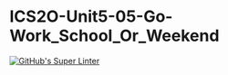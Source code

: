 # ICS2O-Unit5-05-Go-Work_School_Or_Weekend
[![GitHub's Super Linter](https://github.com/Ryan-Shaw-2/ICS2O-Unit5-05-Go-Work_School_Or_Weekend/workflows/GitHub's%20Super%20Linter/badge.svg)](https://github.com/Ryan-Shaw-2/ICS2O-Unit5-05-Go-Work_School_Or_Weekend/actions)